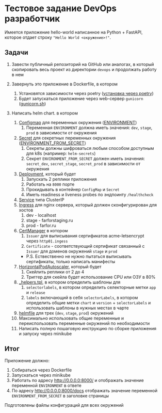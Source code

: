 # Тестовое задание DevOps разработчик

Имеется приложение hello-world написанное на Python + FastAPI, которое отдает строку `"Hello World <окружение>!"`.

## Задачи

1. Завести публичный репозиторий на GitHub или аналогах, в который скопировать весь проект из директории `devops` и продолжать работу в нем

2. Завернуть это приложение в Dockerfile, в котором
   1. Установятся зависимости через poetry ([установка через poetry](project_install.md))
   2. Будет запускаться приложение через web-сервер `gunicorn` ([gunicorn.sh](../gunicorn.sh))

3. Написать helm chart. в котором
   1. [Configmap](../deploy/chart/templates/configmap.yaml) для переменных окружения ([ENVIRONMENT](../app/config.py))
      1. Переменная `ENVIRONMENT` должна иметь значения: `dev`, `stage`, `prod` в зависимости от окружения
   2. [Secret](../deploy/chart/templates/secret.yaml) для секретных переменных окружения ([ENVIRONMENT_FROM_SECRET](../app/config.py))
      1. Секреты должны шифроваться любым способом доступным для k8s (например: `helm-secrets`)
      2. Секрет `ENVIRONMENT_FROM_SECRET` должен иметь значения: `secret_dev`, `secret_stage`, `secret_prod` в зависимости от окружения
   3. [Deployment](../deploy/chart/templates/deployment.yaml), который будет 
      1. Запускать 2 реплики приложения
      2. Работать на `8000` порте
      2. Прокидывать в контейнер `ConfigMap` и `Secret`
      3. Иметь readiness и liveness probes по эндпоинту `/healthcheck`
   4. [Service](../deploy/chart/templates/service.yaml) типа ClusterIP
   5. [Ingress](../deploy/chart/templates/ingress.yaml) для nginx сервера, который должен сконфигурирован для хостов
      1. dev - localhost
      2. stage - farforstaging.ru
      3. prod - farfor.ru
   6. [CertManager](../deploy/chart/templates/certmanager.yaml) в котором
      1. `Issuer` для выписывания сертификатов acme-letsencrypt через `http01.ingess`
      2. `Certificate` - соответствующий сертификат связанный с `Issuer` для доменов окружений `stage` и `prod`
      - P.S. Ествественно не нужно пытаться выписывать сертификаты, только написать манифесты
   7. [HorizontalPodAutoscaler](../deploy/chart/templates/hpa.yaml), который будет
      1. Скейлить реплики от 2 до 4
      2. Триггер для скейла будет использование CPU или ОЗУ в 80%
   8. [_helpers.tpl](../deploy/chart/templates/_helpers.tpl), в котором определить шаблоны для
      1. `selectorlabels`, в котором определить селекторные метки `app` и `release`
      2. `labels` включающий в себя `selectorLabels`, в котором определить общие метки `chart` и `version` + `selectorLabels`
      и использовать шаблоны в нужных местах в чарте
   9. [helmfile](../deploy/helmfile.yaml) для трех (`dev`, `stage`, `prod`) окружений
   10. Максимально использовать общие переменные и переиспользовать переменные окружений по необходимости 
   11. Написать полную пошаговую инструкцию по сборке приложения и запуску через minikube

## Итог
Приложение должно:
   1. Собираться через Dockerfile
   2. Запускаться через minikube
   3. Работать по адресу http://0.0.0.0:8000/ и отображать значение переменной `ENVIRONMENT` в ответе
   4. По адресу http://0.0.0.0:8000/docs отображать значение переменной `ENVIRONMENT_FROM_SECRET` в заголовке страницы

Подготовлены файлы конфигураций для всех окружений
